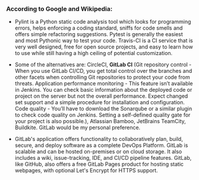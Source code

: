 ### According to Google and Wikipedia:

- Pylint is a Python static code analysis tool which looks for programming errors, helps enforcing a coding standard, sniffs for code smells and offers simple refactoring suggestions. Pytest is generally the easiest and most Pythonic way to test your code. Travis-CI is a CI service that is very well designed, free for open source projects, and easy to learn how to use while still having a high ceiling of potential customization.

- Some of the alternatives are: CircleCI, **GitLab CI** (Git repository control - When you use GitLab CI/CD, you get total control over the branches and other facets when controlling Git repositories to protect your code from threats. Application performance monitoring - This feature isn’t available in Jenkins. You can check basic information about the deployed code or project on the server but not the overall performance. Expect changed set support and a simple procedure for installation and configuration. Code quality - You’ll have to download the Sonarqube or a similar plugin to check code quality on Jenkins. Setting a self-defined quality gate for your project is also possible.), Atlassian Bamboo, JetBrains TeamCity, Buildkite. GitLab would be my personal preference.

- GitLab's application offers functionality to collaboratively plan, build, secure, and deploy software as a complete DevOps Platform. GitLab is scalable and can be hosted on-premises or on cloud storage. It also includes a wiki, issue-tracking, IDE, and CI/CD pipeline features. GitLab, like GitHub, also offers a free GitLab Pages product for hosting static webpages, with optional Let's Encrypt for HTTPS support.
